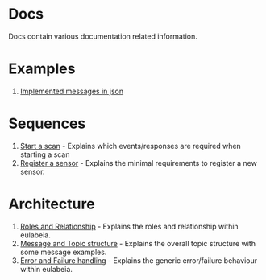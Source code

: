 # Docs

Docs contain various documentation related information.

# Examples

1. [Implemented messages in json](./message_examples.md)

# Sequences

1. [Start a scan](./sequences/start_scan.md) - Explains which events/responses are required when starting a scan
1. [Register a sensor](./sequences/register_sensor.md) - Explains the minimal requirements to register a new sensor. 

# Architecture

1. [Roles and Relationship](./roles/roles-and-relationship.md) - Explains the roles and relationship within eulabeia.
1. [Message and Topic structure](./messaging.md) - Explains the overall topic structure with some message examples.
1. [Error and Failure handling](./error-handling.md) - Explains the generic error/failure behaviour within eulabeia.

